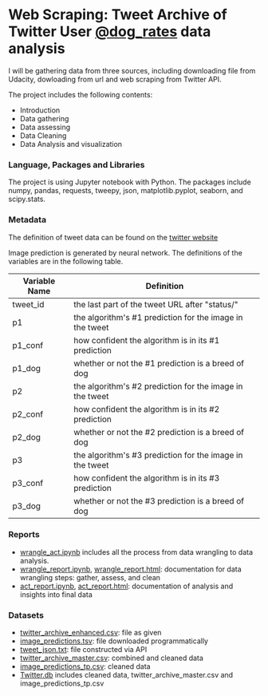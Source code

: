# Web Scraping: Tweet Archive of Twitter User [@dog_rates](https://twitter.com/dog_rates) data analysis
I will be gathering data from three sources, including downloading file from Udacity, dowloading from url and web scraping from Twitter API.  

The project includes the following contents:  
* Introduction  
* Data gathering   
* Data assessing  
* Data Cleaning  
* Data Analysis and visualization  

### Language, Packages and Libraries  
The project is using Jupyter notebook with Python. The packages include numpy, pandas, requests, tweepy, json, matplotlib.pyplot, seaborn, and scipy.stats.

### Metadata
The definition of tweet data can be found on the [twitter website](  https://developer.twitter.com/en/docs/tweets/data-dictionary/overview/tweet-object.html)  

Image prediction is generated by neural network. The definitions of the variables are in the following table.

| Variable Name  | Definition                                                                                  |
|----------------|---------------------------------------------------------------------------------------------|
| tweet_id       | the last part of the tweet URL after "status/"                                              |
| p1             | the algorithm's #1 prediction for the image in the tweet                                    |
| p1_conf        | how confident the algorithm is in its #1 prediction                                         |
| p1_dog         | whether or not the #1 prediction is a breed of dog                                          |
| p2             | the algorithm's #2 prediction for the image in the tweet                                    |
| p2_conf        | how confident the algorithm is in its #2 prediction                                         |
| p2_dog         | whether or not the #2 prediction is a breed of dog                                          |
| p3             | the algorithm's #3 prediction for the image in the tweet                                    |
| p3_conf        | how confident the algorithm is in its #3 prediction                                         |
| p3_dog         | whether or not the #3 prediction is a breed of dog                                          |

### Reports
* [wrangle_act.ipynb]() includes all the process from data wrangling to data analysis.
* [wrangle_report.ipynb](https://github.com/jemc36/Udacity-DAND-DataWrangling-TwitterAPI-WeRateDogs/blob/master/wrangle_report.ipynb), [wrangle_report.html](https://github.com/jemc36/Udacity-DAND-DataWrangling-TwitterAPI-WeRateDogs/blob/master/wrangle_report.html): documentation for data wrangling steps: gather, assess, and clean
* [act_report.ipynb](https://github.com/jemc36/Udacity-DAND-DataWrangling-TwitterAPI-WeRateDogs/blob/master/act_report.ipynb), [act_report.html](https://github.com/jemc36/Udacity-DAND-DataWrangling-TwitterAPI-WeRateDogs/blob/master/act_report.html): documentation of analysis and insights into final data

### Datasets
* [twitter_archive_enhanced.csv](https://github.com/jemc36/Udacity-DAND-DataWrangling-TwitterAPI-WeRateDogs/blob/master/twitter-archive-enhanced.csv): file as given
* [image_predictions.tsv](https://github.com/jemc36/Udacity-DAND-DataWrangling-TwitterAPI-WeRateDogs/blob/master/image-predictions.tsv): file downloaded programmatically  
* [tweet_json.txt](https://github.com/jemc36/Udacity-DAND-DataWrangling-TwitterAPI-WeRateDogs/blob/master/tweet_json.txt): file constructed via API
* [twitter_archive_master.csv](https://github.com/jemc36/Udacity-DAND-DataWrangling-TwitterAPI-WeRateDogs/blob/master/twitter_archive_master.csv): combined and cleaned data
* [image_predictions_tp.csv](https://github.com/jemc36/Udacity-DAND-DataWrangling-TwitterAPI-WeRateDogs/blob/master/image_predictions_tp.csv): cleaned data
* [Twitter.db](https://github.com/jemc36/Udacity-DAND-DataWrangling-TwitterAPI-WeRateDogs/blob/master/Twitter.db) includes cleaned data, twitter_archive_master.csv and image_predictions_tp.csv
